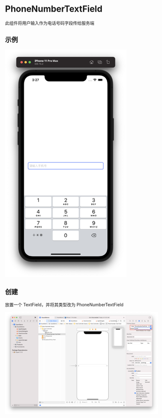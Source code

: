 # PhoneNumberTextField

<LastUpdated/>

此组件将用户输入作为电话号码字段传给服务端

## 示例

<img src="./../images/phonenumber1.png" alt="drawing" width="400"/>

## 创建

放置一个 TextField，并将其类型改为 PhoneNumberTextField

![](./../images/phonenumber2.png)
